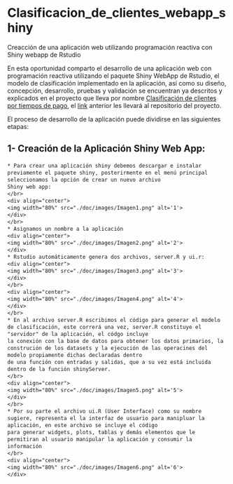 # Clasificacion_de_clientes_webapp_shiny
Creacción de una aplicación web utilizando programación reactiva con Shiny webapp de Rstudio

En esta oportunidad comparto el desarrollo de una aplicación web con programación reactiva utilizando el paquete Shiny WebApp de Rstudio, 
el modelo de clasificación implementado en la aplicación, así como su diseño, concepción, desarrollo, pruebas y validación se encuentran ya descritos
y explicados en el proyecto que lleva por nombre <a href=https://github.com/suarezcode/Clasificacion-de-clientes-por-tiempos-de-pago>Clasificación de clientes por tiempos de pago</a>,
el <a href=https://github.com/suarezcode/Clasificacion-de-clientes-por-tiempos-de-pago>link</a> anterior les llevará al repositorio del proyecto.

El proceso de desarrollo de la aplicación puede dividirse en las siguientes etapas:

## 1- Creación de la Aplicación Shiny Web App: 
    * Para crear una aplicación shiny debemos descargar e instalar previamente el paquete shiny, posterirmente en el menú principal seleccionamos la opción de crear un nuevo archivo 
    Shiny web app:
    </br>
    <div align="center">
    <img width="80%" src="./doc/images/Imagen1.png" alt='1'>
    </div>
    </br>
    * Asignamos un nombre a la aplicación 
    <div align="center">
    <img width="80%" src="./doc/images/Imagen2.png" alt='2'>
    </div>
    * Rstudio automáticamente genera dos archivos, server.R y ui.r:
    <div align="center">
    <img width="80%" src="./doc/images/Imagen3.png" alt='3'>
    </div>
    </br>
    <div align="center">
    <img width="80%" src="./doc/images/Imagen4.png" alt='4'>
    </div>
    </br>
    * En al archivo server.R escribimos el código para generar el modelo de clasificación, este correrá una vez, server.R constituye el "servidor" de la aplicación, el códgo incluye
    la conexión con la base de datos para obtener los datos primarios, la construción de los datasets y la ejecución de las operacines del modelo propiamente dichas declaradas dentro
    de una función con entradas y salidas, que a su vez está incluida dentro de la función shinyServer.
    </br>
    <div align="center">
    <img width="80%" src="./doc/images/Imagen5.png" alt='5'>
    </div>
    </br>  
    * Por su parte el archivo ui.R (User Interface) como su nombre sugiere, representa el la interfaz de usuario para manipluar la aplicación, en este archivo se incluye el código
    para generar widgets, plots, tablas y demás elementos que le permitiran al usuario manipular la aplicación y consumir la información
    </br>
    <div align="center">
    <img width="80%" src="./doc/images/Imagen6.png" alt='6'>
    </div>
   
